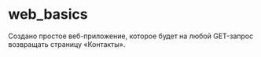 # web_basics
Создано простое веб-приложение, которое будет на любой GET-запрос возвращать страницу «Контакты».
